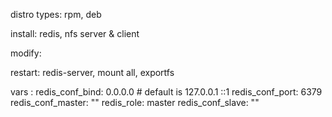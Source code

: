 distro types: rpm, deb

install: redis, nfs server & client

modify: 

restart: redis-server, mount all, exportfs

vars :
redis_conf_bind: 0.0.0.0 # default is 127.0.0.1 ::1
redis_conf_port: 6379
redis_conf_master: ""
redis_role: master
redis_conf_slave: ""
